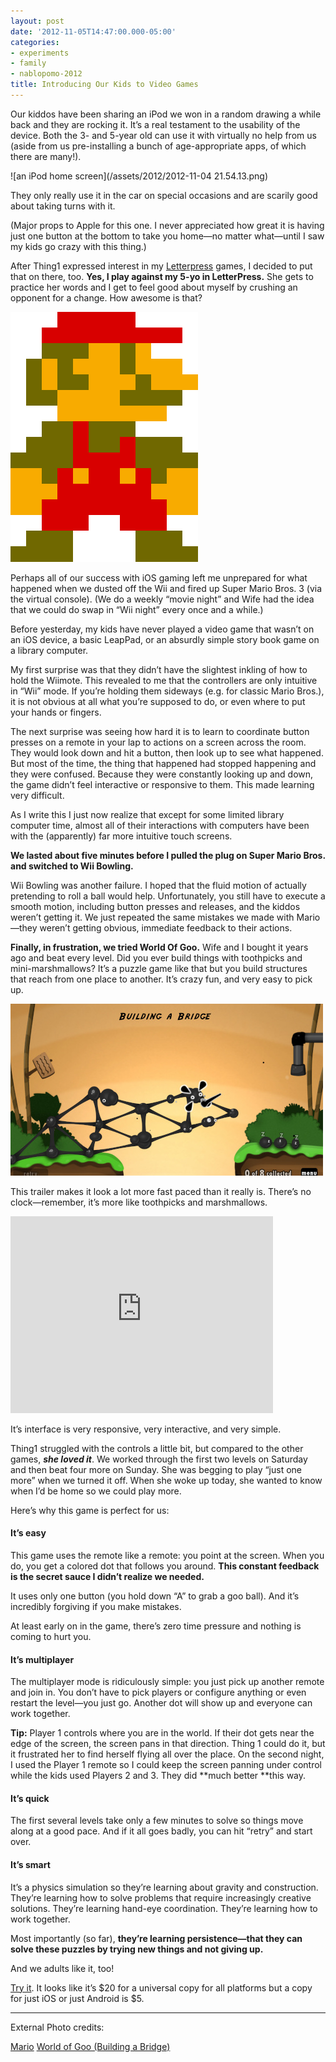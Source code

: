 ```yaml
---
layout: post
date: '2012-11-05T14:47:00.000-05:00'
categories:
- experiments
- family
- nablopomo-2012
title: Introducing Our Kids to Video Games
---
```


Our kiddos have been sharing an iPod we won in a random drawing a while back and they are rocking it. It’s a real testament to the usability of the device. Both the 3- and 5-year old can use it with virtually no help from us (aside from us pre-installing a bunch of age-appropriate apps, of which there are many!).

![an iPod home screen](/assets/2012/2012-11-04 21.54.13.png)

They only really use it in the car on special occasions and are scarily good about taking turns with it.

(Major props to Apple for this one. I never appreciated how great it is having just one button at the bottom to take you home—no matter what—until I saw my kids go crazy with this thing.)

After Thing1 expressed interest in my [Letterpress](https://itunes.apple.com/us/app/letterpress-word-game/id526619424?mt=8) games, I decided to put that on there, too. **Yes, I play against my 5-yo in LetterPress.** She gets to practice her words and I get to feel good about myself by crushing an opponent for a change. How awesome is that?

![a pixelated mario](/assets/2012/mario-12.png)

Perhaps all of our success with iOS gaming left me unprepared for what happened when we dusted off the Wii and fired up Super Mario Bros. 3 (via the virtual console). (We do a weekly “movie night” and Wife had the idea that we could do swap in “Wii night” every once and a while.)

Before yesterday, my kids have never played a video game that wasn’t on an iOS device, a basic LeapPad, or an absurdly simple story book game on a library computer.

My first surprise was that they didn’t have the slightest inkling of how to hold the Wiimote. This revealed to me that the controllers are only intuitive in “Wii” mode. If you’re holding them sideways (e.g. for classic Mario Bros.), it is not obvious at all what you’re supposed to do, or even where to put your hands or fingers.

The next surprise was seeing how hard it is to learn to coordinate button presses on a remote in your lap to actions on a screen across the room. They would look down and hit a button, then look up to see what happened. But most of the time, the thing that happened had stopped happening and they were confused. Because they were constantly looking up and down, the game didn’t feel interactive or responsive to them. This made learning very difficult. 

As I write this I just now realize that except for some limited library computer time, almost all of their interactions with computers have been with the (apparently) far more intuitive touch screens. 

**We lasted about five minutes before I pulled the plug on Super Mario Bros. and switched to Wii Bowling.**

Wii Bowling was another failure. I hoped that the fluid motion of actually pretending to roll a ball would help. Unfortunately, you still have to execute a smooth motion, including button presses and releases, and the kiddos weren’t getting it. We just repeated the same mistakes we made with Mario—they weren’t getting obvious, immediate feedback to their actions.

**Finally, in frustration, we tried World Of Goo.** Wife and I bought it years ago and beat every level. Did you ever build things with toothpicks and mini-marshmallows? It’s a puzzle game like that but you build structures that reach from one place to another. It’s crazy fun, and very easy to pick up. 

![a screenshot from World Of Goo showing some goo balls forming a bridge over a pit](/assets/2012/goo-01.jpg)

This trailer makes it look a lot more fast paced than it really is. There’s no clock—remember, it’s more like toothpicks and marshmallows.  

<iframe width="420" height="315" src="https://www.youtube.com/embed/BzQuTsIKd14" title="World of Goo - Official Trailer #3" frameborder="0" allow="accelerometer; autoplay; clipboard-write; encrypted-media; gyroscope; picture-in-picture; web-share" allowfullscreen></iframe>

It’s interface is very responsive, very interactive, and very simple. 

Thing1 struggled with the controls a little bit, but compared to the other games, ***she loved it***. We worked through the first two levels on Saturday and then beat four more on Sunday. She was begging to play “just one more” when we turned it off. When she woke up today, she wanted to know when I’d be home so we could play more. 

Here’s why this game is perfect for us:

#### It’s easy

This game uses the remote like a remote: you point at the screen. When you do, you get a colored dot that follows you around. **This constant feedback is the secret sauce I didn’t realize we needed.**

It uses only one button (you hold down “A” to grab a goo ball). And it’s incredibly forgiving if you make mistakes.

At least early on in the game, there’s zero time pressure and nothing is coming to hurt you.

#### It’s multiplayer

The multiplayer mode is ridiculously simple: you just pick up another remote and join in. You don’t have to pick players or configure anything or even restart the level—you just go. Another dot will show up and everyone can work together.

**Tip:** Player 1 controls where you are in the world. If their dot gets near the edge of the screen, the screen pans in that direction. Thing 1 could do it, but it frustrated her to find herself flying all over the place. On the second night, I used the Player 1 remote so I could keep the screen panning under control while the kids used Players 2 and 3. They did **much better **this way.

#### It’s quick

The first several levels take only a few minutes to solve so things move along at a good pace. And if it all goes badly, you can hit “retry” and start over.

#### It’s smart

It’s a physics simulation so they’re learning about gravity and construction. They’re learning how to solve problems that require increasingly creative solutions. They’re learning hand-eye coordination. They’re learning how to work together. 

Most importantly (so far), **they’re learning persistence—that they can solve these puzzles by trying new things and not giving up.**

And we adults like it, too!

[Try it](http://2dboy.com/games.php). It looks like it’s $20 for a universal copy for all platforms but a copy for just iOS or just Android is $5. 

***

External Photo credits:  

[Mario](http://pokedude911.deviantart.com/art/8-Bit-Mario-176989536)
[World of Goo (Building a Bridge)](http://pclosmag.com/html/Issues/201008/page18.html)